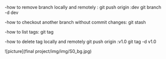 -how to remove branch locally and remotely :
git push origin :dev
git branch -d dev

-how to checkout another branch without commit changes:
git stash 

-how to list tags:
git tag

-how to delete tag locally and remotely
git push origin :v1.0
git tag -d v1.0


![picture](final project/img/img/S0_bg.jpg)

